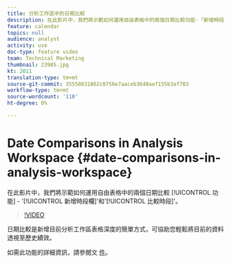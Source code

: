 ```yaml
---
title: 分析工作區中的日期比較
description: 在此影片中，我們將示範如何運用自由表格中的兩個日期比較功能-「新增時段欄」和「比較時段」。
feature: calendar
topics: null
audience: analyst
activity: use
doc-type: feature video
team: Technical Marketing
thumbnail: 23985.jpg
kt: 2011
translation-type: tm+mt
source-git-commit: 35558831862c0756e7aaceb3640aef155b3af703
workflow-type: tm+mt
source-wordcount: '110'
ht-degree: 0%

---
```



# Date Comparisons in Analysis Workspace {#date-comparisons-in-analysis-workspace}

在此影片中，我們將示範如何運用自由表格中的兩個日期比較 [!UICONTROL 功能] - &#39;[!UICONTROL 新增時段欄]&#39;和&#39;[!UICONTROL 比較時段]&#39;。

>[!VIDEO](https://video.tv.adobe.com/v/23985/?quality=12)

日期比較是新增目前分析工作區表格深度的簡單方式，可協助您輕鬆將目前的資料透視至歷史績效。

如需此功能的詳細資訊，請參閱文 [件](https://marketing.adobe.com/resources/help/en_US/analytics/analysis-workspace/time_comparison.html)。
